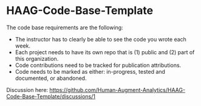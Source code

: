 # HAAG-Code-Base-Template

The code base requirements are the following:

- The instructor has to clearly be able to see the code you wrote each week.
- Each project needs to have its own repo that is (1) public and (2) part of this organization.
- Code contributions need to be tracked for publication attributions.
- Code needs to be marked as either: in-progress, tested and documented, or abandoned.

Discussion here: https://github.com/Human-Augment-Analytics/HAAG-Code-Base-Template/discussions/1
